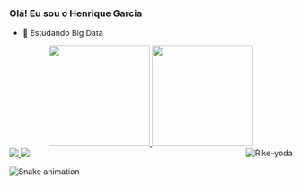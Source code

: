 ### Olá! Eu sou o Henrique Garcia
- 🌱 Estudando Big Data

<div align="center">
  <a href="https://github.com/rikegb">
  <img height="180em" src="https://github-readme-stats.vercel.app/api?username=rikegb&show_icons=true&theme=dark&include_all_commits=true&count_private=true"/>
  <img height="180em" src="https://github-readme-stats.vercel.app/api/top-langs/?username=rikegb&layout=compact&langs_count=7&theme=dark"/>
</div>

<div>
    <a href = "https://www.instagram.com/rike_gb/"><img src=https://img.shields.io/badge/Instagram-E4405F?style=for-the-badge&logo=instagram&logoColor=white">
    <a href = "mailto:contato.rikegb@gmail.com"><img src="https://img.shields.io/badge/-Gmail-%23333?style=for-the-badge&logo=gmail&logoColor=white" target="_blank"></a>
    <img align="right" alt="Rike-yoda" src="https://cdn.discordapp.com/attachments/948601107402354703/948602113443897454/mandalorian-baby-yoda.gif">
  </div>
     
   ![Snake animation](https://github.com/rikegb/blob/output/github-contribution-grid-snake.svg)   
